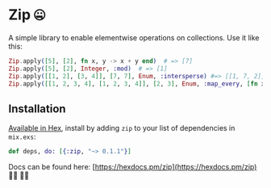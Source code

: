 # Zip 🤐

A simple library to enable elementwise operations on collections. Use it like this:

```elixir
Zip.apply([5], [2], fn x, y -> x + y end)  # => [7]
Zip.apply([5], [2], Integer, :mod)  # => [1]
Zip.apply([[1, 2], [3, 4]], [7, 7], Enum, :intersperse) #=> [[1, 7, 2], [3, 7, 4]]
Zip.apply([[1, 2, 3, 4], [1, 2, 3, 4]], [2, 3], Enum, :map_every, [fn x -> x * 10 end])  # => [[10, 2, 30, 4], [10, 2, 3, 40]]
```

## Installation

[Available in Hex](https://hex.pm/docs/publish), install by adding `zip` to your list of dependencies in `mix.exs`:

```elixir
def deps, do: [{:zip, "~> 0.1.1"}]
```

Docs can be found here: [https://hexdocs.pm/zip](https://hexdocs.pm/zip) 👩‍⚕️ 👩‍⚕️
